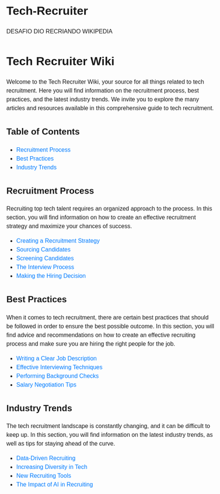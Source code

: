 # Tech-Recruiter
DESAFIO DIO RECRIANDO WIKIPEDIA
<!DOCTYPE html>
<html>
<head>
  <title>Tech Recruiter Wiki</title>
  <style>
    body {
      font-family: sans-serif;
      font-size: 16px;
      line-height: 1.5;
    }
    h1, h2, h3, h4 {
      font-family: sans-serif;
    }
    p {
      margin-top: 0;
      margin-bottom: 1rem;
    }
    a {
      color: #007bff;
      text-decoration: none;
    }
    a:hover {
      color: #0056b3;
      text-decoration: underline;
    }
  </style>
</head>
<body>
  <h1>Tech Recruiter Wiki</h1>
  <p>Welcome to the Tech Recruiter Wiki, your source for all things related to tech recruitment. Here you will find information on the recruitment process, best practices, and the latest industry trends. We invite you to explore the many articles and resources available in this comprehensive guide to tech recruitment.</p>
  <h2>Table of Contents</h2>
  <ul>
    <li><a href="#recruitment-process">Recruitment Process</a></li>
    <li><a href="#best-practices">Best Practices</a></li>
    <li><a href="#industry-trends">Industry Trends</a></li>
  </ul>
  <h2 id="recruitment-process">Recruitment Process</h2>
  <p>Recruiting top tech talent requires an organized approach to the process. In this section, you will find information on how to create an effective recruitment strategy and maximize your chances of success.</p>
  <ul>
    <li><a href="#recruitment-strategy">Creating a Recruitment Strategy</a></li>
    <li><a href="#sourcing-candidates">Sourcing Candidates</a></li>
    <li><a href="#screening-candidates">Screening Candidates</a></li>
    <li><a href="#interview-process">The Interview Process</a></li>
    <li><a href="#hiring-decision">Making the Hiring Decision</a></li>
  </ul>
  <h2 id="best-practices">Best Practices</h2>
  <p>When it comes to tech recruitment, there are certain best practices that should be followed in order to ensure the best possible outcome. In this section, you will find advice and recommendations on how to create an effective recruiting process and make sure you are hiring the right people for the job.</p>
  <ul>
    <li><a href="#job-description">Writing a Clear Job Description</a></li>
    <li><a href="#effective-interviewing">Effective Interviewing Techniques</a></li>
    <li><a href="#background-checks">Performing Background Checks</a></li>
    <li><a href="#salary-negotiation">Salary Negotiation Tips</a></li>
  </ul>
  <h2 id="industry-trends">Industry Trends</h2>
  <p>The tech recruitment landscape is constantly changing, and it can be difficult to keep up. In this section, you will find information on the latest industry trends, as well as tips for staying ahead of the curve.</p>
  <ul>
    <li><a href="#data-driven-recruiting">Data-Driven Recruiting</a></li>
    <li><a href="#diversity-in-tech">Increasing Diversity in Tech</a></li>
    <li><a href="#new-recruiting-tools">New Recruiting Tools</a></li>
    <li><a href="#ai-in-recruiting">The Impact of AI in Recruiting</a></li>
  </ul>

</body>
</html>
